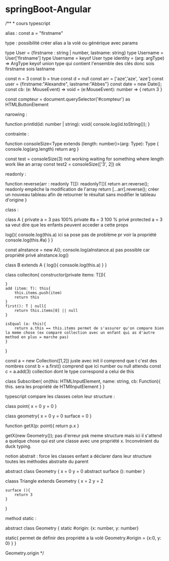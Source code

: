 # springBoot-Angular

/** * cours typescript

alias :
const a = "firstname"

type : possibilité créer alias a la volé ou générique avec params

type User = {firstname : string | number, lastname: string}
type Username = User['firstname']
type Username = keyof User
type identity<ArgType> = (arg: argType) => ArgType
keyof union type qui contient l'ensemble des clés donc sois firstname sois lastname



const n = 3
const b = true
const d = null
const arr = ['aze','aze', 'aze']
const user = {firstname:"Alexandre", lastname:"Abbes"}
const date = new Date();
const cb: (e: MouseEvent) => void = (e:MouseEvent): number => {
    return 3
}

const compteur = document.querySelector('#compteur') as HTMLButtonElement

narowing :

function printId(id: number | string): void{
    console.log(id.toString());
}



contrainte :

function consoleSize<Type extends {length: number}>(arg: Type): Type {
    console.log(arg.length)
    return arg
}

const test = consoleSize(3) not working waiting for something where length work like an array
const test2 = consoleSize(['3', 2]) ok

readonly : 

function reverse<T>(arr : readonly T[]): readonlyT[]{
    return arr.reverse();  readonly empêche la modification de l'array
    return [...arr].reverse(); créer un nouveau tableau afin de retourner le résultat sans modifier le tableau d'origine
}

class :

class A {
   private a = 3 pas 100% private
   #a = 3 100 % privé
   protected a = 3  sa veut dire que les enfants peuvent acceder a cette props

   log(){
    console.log(this.a) ici sa pose pas de problème pr voir la propriété
    console.log(this.#a)
   }
}

const aInstance = new A();
console.log(aInstance.a)  pas possible car propriété privé
aInstance.log()

class B extends A {
    log(){
        conssole.log(this.a)
    }
}

class colleciton<T>{
    constructor(private items: T[]){

    }
    add (item: T): this{
        this.items.push(item)
        return this
    }
    first(): T | null{
        return this.items[0] || null
    }

    isEqual (a: this){
        return a.this == this.items permet de s'assurer qu'on compare bien la meme chose (ex comparé collection avec un enfant qui as d'autre method en plus = marche pas)
    }
}

const a = new Collection([1,2]) juste avec init il comprend que t c'est des nombres
const b = a.first() comprend que ici number ou null attendu
const c = a.add(3) collection dont le type correspond a celui de this

class Subscriber{
    on(this: HTMLInputElement, name: string, cb: Function){
        this. sera les propriété de HTMlInputElement
    }
}

typescript compare les classes celon leur structure :

class point{
    x = 0
    y = 0
}

class geometry{
    x = 0
    y = 0
    surface = 0
}

function getX(p: point){
    return p.x
}

getX(new Geometry()); pas d'erreur psk meme structure mais ici il s'attend a quelque chose qui est une classe avec une propriété x. Inconvénient du duck typing.

notion abstrait : force les classes enfant a déclarer dans leur structure toutes les méthodes abstraite du parent

abstract class Geometry {
    x = 0
    y = 0
    abstract surface (): number
}

claass Triangle extends Geometry {
    x = 2
    y = 2

    surface (){
        return 3
    }
}

method static : 

abstract class Geometry {
   static #origin: {x: number, y: number}

   static{ permet de définir des propriété a la volé
    Geometry.#origin = {x:0, y: 0}
   }
}


Geometry.origin
*/